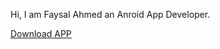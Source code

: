 Hi, 
I am Faysal Ahmed an Anroid App Developer.


[Download APP](https://github.com/dev-faysalahmed/demo_app/releases/download/v.0.1/app-release.apk)

